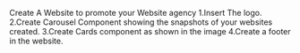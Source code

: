 Create A Website to promote your Website agency
1.Insert The logo.
2.Create Carousel Component showing the snapshots of your websites created.
3.Create Cards component as shown in the image 
4.Create a footer in the website.
